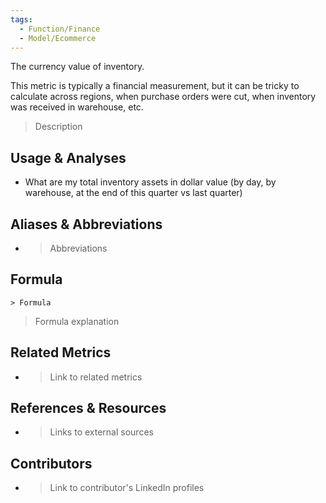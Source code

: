 ```yaml
---
tags:
  - Function/Finance
  - Model/Ecommerce
---
```


The currency value of inventory. 

This metric is typically a financial measurement, but it can be tricky to calculate across regions, when purchase orders were cut, when inventory was received in warehouse, etc.

> Description

## Usage & Analyses

- What are my total inventory assets in dollar value (by day, by warehouse, at the end of this quarter vs last quarter)  

## Aliases & Abbreviations

- > Abbreviations

## Formula

`> Formula`

> Formula explanation
## Related Metrics

- > Link to related metrics

## References & Resources

- > Links to external sources


## Contributors
- > Link to contributor's LinkedIn profiles